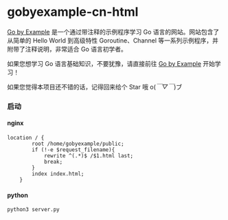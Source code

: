 # gobyexample-cn-html

[Go by Example](https://gobyexample-cn.github.io/) 是一个通过带注释的示例程序学习 Go 语言的网站。网站包含了从简单的 Hello World 到高级特性 Goroutine、Channel 等一系列示例程序，并附带了注释说明，非常适合 Go 语言初学者。

如果您想学习 Go 语言基础知识，不要犹豫，请直接前往 [Go by Example](https://gobyexample-cn.github.io/) 开始学习！

如果您觉得本项目还不错的话，记得回来给个 Star 哦 o(*￣▽￣*)ブ

### 启动

#### nginx

```console
location / {
        root /home/gobyexample/public;
        if (!-e $request_filename){
            rewrite ^(.*)$ /$1.html last;
            break;
        }
        index index.html;
    }
```

#### python

```console
python3 server.py
```
